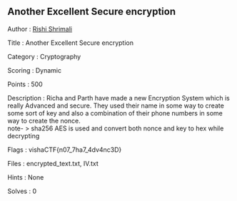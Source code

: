 ## Another Excellent Secure encryption

Author : <a href="https://github.com/Rshrimali17/">Rishi Shrimali</a>

Title : Another Excellent Secure encryption

Category : Cryptography

Scoring : Dynamic

Points : 500

Description : Richa and Parth have made a new Encryption System which is really Advanced and secure. They used their name in some way to create some sort of key and also a combination of their phone numbers in some way to create the nonce.
<br>note- > sha256 AES is used and convert both nonce and key to hex while decrypting 

Flags : vishaCTF{n07_7ha7_4dv4nc3D}

Files : encrypted_text.txt, IV.txt

Hints : None

Solves : 0